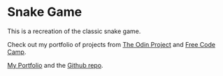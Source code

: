# Snake Game

This is a recreation of the classic snake game.

Check out my portfolio of projects from [The Odin Project](https://www.theodinproject.com/) and [Free Code Camp](https://www.freecodecamp.org/).

[My Portfolio](https://jlo4.github.io) and the [Github repo](https://github.com/jlo4/jlo4.github.io).
